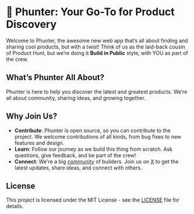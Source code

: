 # 🚀 Phunter: Your Go-To for Product Discovery

Welcome to Phunter, the awesome new web app that’s all about finding and sharing cool products, but with a twist! Think of us as the laid-back cousin of Product Hunt, but we’re doing it **Build in Public** style, with YOU as part of the crew.

## What’s Phunter All About?

Phunter is here to help you discover the latest and greatest products. We’re all about community, sharing ideas, and growing together.

## Why Join Us?

- **Contribute**: Phunter is open source, so you can contribute to the project. We welcome contributions of all kinds, from bug fixes to new features and design.
- **Learn**: Follow our journey as we build this thing from scratch. Ask questions, give feedback, and be part of the crew!
- **Connect**: We're a big [community](https://x.com/buildinpublic) of builders. Join us on [X](https://x.com/buildinpublic) to get the latest updates, share ideas, and connect with others.

## License
This project is licensed under the MIT License - see the [LICENSE](LICENSE) file for details.
